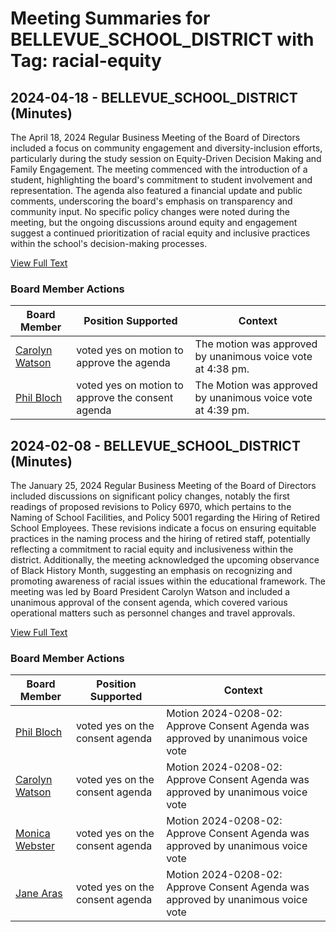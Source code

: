 # Meeting Summaries for BELLEVUE_SCHOOL_DISTRICT with Tag: racial-equity

## 2024-04-18 - BELLEVUE_SCHOOL_DISTRICT (Minutes)

The April 18, 2024 Regular Business Meeting of the Board of Directors included a focus on community engagement and diversity-inclusion efforts, particularly during the study session on Equity-Driven Decision Making and Family Engagement. The meeting commenced with the introduction of a student, highlighting the board's commitment to student involvement and representation. The agenda also featured a financial update and public comments, underscoring the board's emphasis on transparency and community input. No specific policy changes were noted during the meeting, but the ongoing discussions around equity and engagement suggest a continued prioritization of racial equity and inclusive practices within the school's decision-making processes.

[View Full Text](https://raw.githubusercontent.com/VoronoiPerspectives/WashingtonStateSchoolBoardExplorer/refs/heads/main/data/countries/usa/states/wa/counties/king/school_boards/bellevue_school_district/2024/processed/2024-04-18-minutes.txt)

### Board Member Actions

| Board Member | Position Supported | Context |
|--------------|--------------------|---------|
| [Carolyn Watson](board_member_116.md) | voted yes on motion to approve the agenda | The motion was approved by unanimous voice vote at 4:38 pm. |
| [Phil Bloch](board_member_115.md) | voted yes on motion to approve the consent agenda | The Motion was approved by unanimous voice vote at 4:39 pm. |

## 2024-02-08 - BELLEVUE_SCHOOL_DISTRICT (Minutes)

The January 25, 2024 Regular Business Meeting of the Board of Directors included discussions on significant policy changes, notably the first readings of proposed revisions to Policy 6970, which pertains to the Naming of School Facilities, and Policy 5001 regarding the Hiring of Retired School Employees. These revisions indicate a focus on ensuring equitable practices in the naming process and the hiring of retired staff, potentially reflecting a commitment to racial equity and inclusiveness within the district. Additionally, the meeting acknowledged the upcoming observance of Black History Month, suggesting an emphasis on recognizing and promoting awareness of racial issues within the educational framework. The meeting was led by Board President Carolyn Watson and included a unanimous approval of the consent agenda, which covered various operational matters such as personnel changes and travel approvals.

[View Full Text](https://raw.githubusercontent.com/VoronoiPerspectives/WashingtonStateSchoolBoardExplorer/refs/heads/main/data/countries/usa/states/wa/counties/king/school_boards/bellevue_school_district/2024/processed/2024-02-08-minutes.txt)

### Board Member Actions

| Board Member | Position Supported | Context |
|--------------|--------------------|---------|
| [Phil Bloch](board_member_115.md) | voted yes on the consent agenda | Motion 2024-0208-02: Approve Consent Agenda was approved by unanimous voice vote |
| [Carolyn Watson](board_member_116.md) | voted yes on the consent agenda | Motion 2024-0208-02: Approve Consent Agenda was approved by unanimous voice vote |
| [Monica Webster](board_member_118.md) | voted yes on the consent agenda | Motion 2024-0208-02: Approve Consent Agenda was approved by unanimous voice vote |
| [Jane Aras](board_member_119.md) | voted yes on the consent agenda | Motion 2024-0208-02: Approve Consent Agenda was approved by unanimous voice vote |

